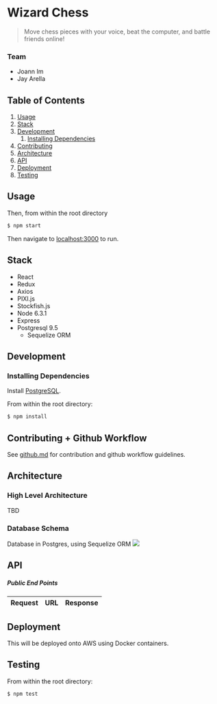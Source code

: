 # Wizard Chess
> Move chess pieces with your voice, beat the computer, and battle friends online!

### Team
- Joann Im
- Jay Arella

## Table of Contents
1. [Usage](#usage)
1. [Stack](#stack)
1. [Development](#development)
    1. [Installing Dependencies](#installing-dependencies)
1. [Contributing](#contributing)
1. [Architecture](#architecture)
1. [API](#api)
1. [Deployment](#deployment)
1. [Testing](#testing)

## Usage

Then, from within the root directory
```sh
$ npm start
```

Then navigate to [localhost:3000](https://localhost:3000/) to run.

## Stack
- React
- Redux
- Axios
- PIXI.js
- Stockfish.js
- Node 6.3.1
- Express
- Postgresql 9.5
  - Sequelize ORM

## Development
### Installing Dependencies

Install [PostgreSQL](https://www.postgresql.org/download/).

From within the root directory:
```sh
$ npm install
```

## Contributing + Github Workflow
See [github.md](github.md) for contribution and github workflow guidelines.

## Architecture
### High Level Architecture
TBD
### Database Schema
Database in Postgres, using Sequelize ORM
![](http://i.imgur.com/in8ZdTW.png)

## API
##### Public End Points
|Request|URL|Response|
|---|---|---|

## Deployment
This will be deployed onto AWS using Docker containers.

## Testing
From within the root directory:
```sh
$ npm test
```
